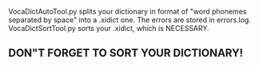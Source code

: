 VocaDictAutoTool.py splits your dictionary in format of "word <tab> phonemes separated by space" into a .xidict one. The errors are stored in errors.log.
VocaDictSortTool.py sorts your .xidict, which is NECESSARY.
## DON"T FORGET TO SORT YOUR DICTIONARY!
